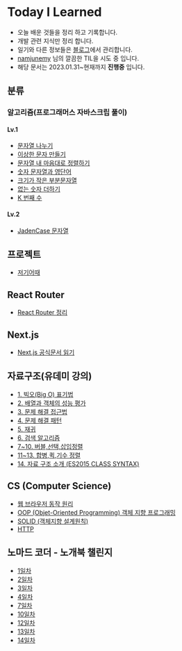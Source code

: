 # Today I Learned

- 오늘 배운 것들을 정리 하고 기록합니다.
- 개발 관련 지식만 정리 합니다.
- 일기와 다른 정보들은 [블로그](https://blog.naver.com/stu44229)에서 관리합니다. 
- [namjunemy](https://github.com/namjunemy/TIL) 님의 깔끔한 TIL을 시도 중 입니다.
- 해당 문서는 2023.01.31~현재까지 **진행중** 입니다.

## 분류

### 알고리즘(프로그래머스 자바스크립 풀이)
#### Lv.1
- [문자열 나누기](https://github.com/stu442/today-i-learned/blob/main/algorithm/1.%20%EB%AC%B8%EC%9E%90%EC%97%B4%20%EB%82%98%EB%88%84%EA%B8%B0.md)
- [이상한 문자 만들기](https://github.com/stu442/today-i-learned/blob/main/algorithm/2.%20이상한%20문자%20만들기.md)
- [문자열 내 마음대로 정렬하기](https://github.com/stu442/today-i-learned/blob/main/algorithm/3.%20문자열%20내%20마음대로%20정렬하기.md)
- [숫자 문자열과 영단어](https://github.com/stu442/today-i-learned/blob/main/algorithm/%EC%88%AB%EC%9E%90%20%EB%AC%B8%EC%9E%90%EC%97%B4%EA%B3%BC%20%EC%98%81%EB%8B%A8%EC%96%B4.md)
- [크기가 작은 부분문자열](https://github.com/stu442/today-i-learned/blob/main/algorithm/크기가%20작은%20부분문자열.md)
- [없는 숫자 더하기](https://github.com/stu442/today-i-learned/blob/main/algorithm/%EC%97%86%EB%8A%94%20%EC%88%AB%EC%9E%90%20%EB%8D%94%ED%95%98%EA%B8%B0.md)
- [K 번째 수](https://github.com/stu442/today-i-learned/blob/main/algorithm/K번째수.md)

#### Lv.2

- [JadenCase 문자열](https://github.com/stu442/today-i-learned/blob/main/algorithm/JadenCase%20문자열.md)

## 프로젝트

- [저기어때](https://github.com/stu442/today-i-learned/blob/main/프로젝트/저기어때.md)

## React Router
- [React Router 정리](https://github.com/stu442/today-i-learned/blob/main/React-Router/official-tutorial-v6.8.0.md)

## Next.js
- [Next.js 공식문서 읽기](https://github.com/stu442/today-i-learned/blob/main/nextjs/read-offical-docs.md)

## 자료구조(유데미 강의)
- [1. 빅오(Big O) 표기법](https://github.com/stu442/today-i-learned/blob/main/data-structure/1.%20빅오(Big%20O)%20표기법.md)
- [2. 배열과 객체의 성능 평가](https://github.com/stu442/today-i-learned/blob/main/data-structure/2.%20배열과%20객체의%20성능%20평가.md)
- [3. 문제 해결 접근법](https://github.com/stu442/today-i-learned/blob/main/data-structure/3.%20문제%20해결%20접근법.md)
- [4. 문제 해결 패턴](https://github.com/stu442/today-i-learned/blob/main/data-structure/4.%20문제%20해결%20패턴.md)
- [5. 재귀](https://github.com/stu442/today-i-learned/blob/main/data-structure/5.%20재귀.md)
- [6. 검색 알고리즘](https://github.com/stu442/today-i-learned/blob/main/data-structure/6.%20검색%20알고리즘.md)
- [7~10. 버블,선택,삽입정렬](https://github.com/stu442/today-i-learned/blob/main/data-structure/7%7E10.%20버블%2C선택%2C삽입정렬.md)
- [11~13. 합병,퀵,기수 정렬](https://github.com/stu442/today-i-learned/blob/main/data-structure/11%7E13.%20합병%2C%20퀵%2C%20기수%20정렬.md)
- [14. 자료 구조 소개 (ES2015 CLASS SYNTAX)](https://github.com/stu442/today-i-learned/blob/main/data-structure/14.%20자료%20구조%20소개%20(ES2015%20CLASS%20SYNTAX).md)

## CS (Computer Science)
- [웹 브라우저 동작 원리](https://github.com/stu442/today-i-learned/blob/main/CS/웹%20브라우저%20동작%20원리.md)
- [OOP (Objet-Oriented Programming) 객체 지향 프로그래밍](https://github.com/stu442/today-i-learned/blob/main/CS/OOP.md)
- [SOLID (객체지향 설계원칙)](https://github.com/stu442/today-i-learned/blob/main/CS/SOLID.md)
- [HTTP](https://github.com/stu442/today-i-learned/blob/main/CS/HTTP.md)

## 노마드 코더 - 노개북 챌린지
- [1일차](https://github.com/stu442/today-i-learned/blob/main/노개북/1주차.md)
- [2일차](https://github.com/stu442/today-i-learned/blob/main/노개북/2일차.md)
- [3일차](https://github.com/stu442/today-i-learned/blob/main/노개북/3일차.md)
- [4일차](https://github.com/stu442/today-i-learned/blob/main/노개북/4일차.md)
- [7일차](https://github.com/stu442/today-i-learned/blob/main/노개북/7일차.md)
- [10일차](https://github.com/stu442/today-i-learned/blob/main/노개북/10일차.md)
- [12일차](https://github.com/stu442/today-i-learned/blob/main/노개북/12일차.md)
- [13일차](https://github.com/stu442/today-i-learned/blob/main/노개북/13일차.md)
- [14일차](https://github.com/stu442/today-i-learned/blob/main/노개북/14일차.md)
